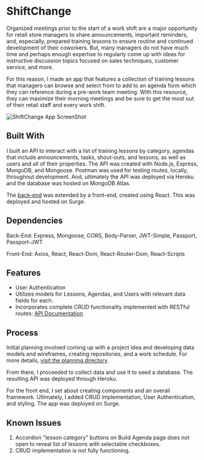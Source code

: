 # ShiftChange

Organized meetings prior to the start of a work shift are a major opportunity for retail store managers to share announcements, important reminders, and, especially, prepared training lessons to ensure routine and continued development of their coworkers. But, many managers do not have much time and perhaps enough expertise to regularly come up with ideas for instructive discussion topics focused on sales techniques, customer service, and more.

For this reason, I made an app that features a collection of training lessons that managers can browse and select from to add to an agenda form which they can reference during a pre-work team meeting. With this resource, they can maximize their morning meetings and be sure to get the most out of their retail staff and every work shift.

![ShiftChange App ScreenShot](https://booksmartmath.com/wp-content/uploads/2020/03/shiftchange-scaled.jpg "home page screenshot")

## Built With

I built an API to interact with a list of training lessons by category, agendas that include announcements, tasks, shout-outs, and lessons, as well as users and all of their properties.
The API was created with Node.js, Express, MongoDB, and Mongoose. Postman was used for testing routes, locally, throughout development. And, ultimately the API was deployed via Heroku and the database was hosted on MongoDB Atlas.

The [back-end](https://github.com/jmittelman/shift-change-api) was extended by a front-end, created using React. This was deployed and hosted on Surge.

## Dependencies

Back-End: Express, Mongoose, CORS, Body-Parser, JWT-Simple, Passport, Passport-JWT

Front-End: Axios, React, React-Dom, React-Router-Dom, React-Scripts

## Features

- User Authentication
- Utilizes models for Lessons, Agendas, and Users with relevant data fields for each.
- Incorporates complete CRUD functionality implemented with RESTful routes:
  [API Documentation](https://shift-change-api.herokuapp.com/)

## Process

Initial planning involved coming up with a project idea and developing data models and wireframes, creating repositories, and a work schedule. For more details, [visit the planning directory](https://github.com/jmittelman/shift-change/tree/master/Planning).

From there, I proceeded to collect data and use it to seed a database. The resulting API was deployed through Heroku.

For the front end, I set about creating components and an overall framework. Ultimately, I added CRUD implementation, User Authentication, and styling. The app was deployed on Surge.

## Known Issues

1. Accordion "lesson category" buttons on Build Agenda page does not open to reveal list of lessons with selectable checkboxes.
2. CRUD implementation is not fully functioning.

